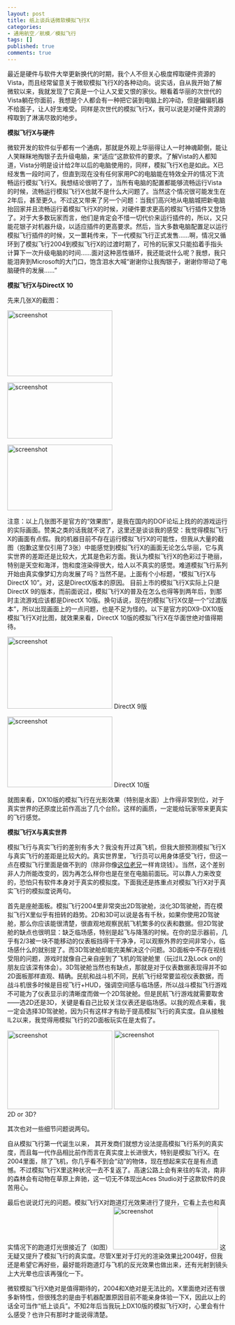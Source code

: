 ```yaml
---
layout: post
title: 纸上谈兵话微软模拟飞行X
categories:
- 通用航空／航模／模拟飞行
tags: []
published: true
comments: true
---
```

<p>最近是硬件与软件大举更新换代的时期，我个人不但关心极度榨取硬件资源的Vista，而且经常留意关于微软模拟飞行X的各种动向。说实话，自从我开始了解微软以来，我就发现了它真是一个让人又爱又恨的家伙。眼看着华丽的次世代的Vista躺在你面前，我想是个人都会有一种把它装到电脑上的冲动，但是偏偏机器不给面子，让人好生难受。同样是次世代的模拟飞行X，我可以说是对硬件资源的榨取到了淋漓尽致的地步。</p>

<p><strong>模拟飞行X与硬件 </strong></p>

<p>微软开发的软件似乎都有一个通病，那就是外观上华丽得让人一时神魂颠倒，能让人笑眯眯地掏银子去升级电脑，来“适应”这款软件的要求。了解Vista的人都知道，Vista分明是设计给2年以后的电脑使用的，同样，模拟飞行X也是如此。X已经发售一段时间了，但直到现在没有任何家用PC的电脑能在特效全开的情况下流畅运行模拟飞行X。我想结论很明了了，当所有电脑的配置都能够流畅运行Vista的时候，流畅运行模拟飞行X也就不是什么大问题了。当然这个情况很可能发生在2年后，甚至更久。不过这又带来了另一个问题：当我们高兴地从电脑城把新电脑抬回家并且流畅运行着模拟飞行X的时候，对硬件要求更高的模拟飞行插件又登场了。对于大多数玩家而言，他们是肯定会不惜一切代价来运行插件的，所以，又只能花银子对机器升级，以适应插件的更高要求。然后，当大多数电脑配置足以运行模拟飞行插件的时候，又一噩耗传来，下一代模拟飞行正式发售……啊，情况又循环到了模拟飞行2004到模拟飞行X的过渡时期了，可怜的玩家又只能掐着手指头计算下一次升级电脑的时间……面对这种恶性循环，我还能说什么呢？我想，我只能泪奔到Microsoft的大门口，饱含泪水大喊“谢谢你让我掏银子，谢谢你带动了电脑硬件的发展……”</p>

<p><strong>模拟飞行X与DirectX 10 </strong></p>

<p>先来几张X的截图：</p>

<p><a href="http://photo1.yupoo.com/20070310/224811_138914384_vvzwjrbw.jpg"><img src="http://photo1.yupoo.com/20070310/224811_138914384_m.jpg" title="screenshot" alt="screenshot" border="0" height="150" width="240" /></a></p>

<p><a href="http://photo1.yupoo.com/20070310/225342_1225853458_vlqtywil.jpg"><img src="http://photo1.yupoo.com/20070310/225342_1225853458_m.jpg" title="screenshot" alt="screenshot" border="0" height="128" width="240" /></a></p>

<p><a href="http://photo1.yupoo.com/20070310/225343_1838786287_aavbcppp.jpg"><img src="http://photo1.yupoo.com/20070310/225343_1838786287_m.jpg" title="screenshot" alt="screenshot" border="0" height="150" width="240" /></a></p>

<p>注意：以上几张图不是官方的“效果图”，是我在国内的DOF论坛上找的的游戏运行的实际画面。赞美之类的话我就不说了，这里还是谈谈我的感受：我觉得模拟飞行X的画面有点假。我的机器目前不存在运行模拟飞行X的可能性，但我从大量的截图（抱歉这里仅引用了3张）中能感觉到模拟飞行X的画面无论怎么华丽，它与真实世界的差距还是比较大，尤其是色彩方面。我认为模拟飞行X的色彩过于艳丽，特别是天空和海洋，饱和度渲染得很大，给人以不真实的感觉。难道模拟飞行系列开始由真实像梦幻方向发展了吗？当然不是。上面有个小标题，“模拟飞行X与DirectX 10”。对，这是DirectX版本的原因。 目前上市的模拟飞行X实际上只是DirectX 9的版本，而前面说过，模拟飞行X的普及在怎么也得等到两年后，到那时主流游戏应该都是DirectX 10版。换句话说，现在的模拟飞行X仅是一个“过渡版本”，所以出现画面上的一点问题，也是不足为怪的。以下是官方的DX9-DX10版模拟飞行X对比图，就效果来看，DirectX 10版的模拟飞行X在华面世绝对值得期待。</p>

<p><a href="http://photo1.yupoo.com/20070310/233121_201569217_fhynhnry.jpg"><img src="http://photo1.yupoo.com/20070310/233121_201569217_m.jpg" title="screenshot" alt="screenshot" border="0" height="164" width="240" /></a>
DirectX 9版</p>

<p><a href="http://photo1.yupoo.com/20070310/233121_2000654444_otmjlvsv.jpg"><img src="http://photo1.yupoo.com/20070310/233121_2000654444_m.jpg" title="screenshot" alt="screenshot" border="0" height="161" width="240" /></a>
DirectX 10版</p>

<p>就图来看，DX10版的模拟飞行在光影效果（特别是水面）上作得非常到位，对于真实世界的还原度比前作高出了几个台阶。这样的画质，一定能给玩家带来更真实的飞行感觉。</p>

<p><strong>模拟飞行X与真实世界</strong></p>

<p>模拟飞行与真实飞行的差别有多大？我没有开过真飞机，但我大胆预测模拟飞行X与真实飞行的差距是比较大的。真实世界里，飞行员可以用身体感受飞行，但这一点在模拟飞行里面是做不到的（除非你像<a href="http://www.hyway.com.au/747/">这位老兄</a>一样肯烧钱）。当然，这个差别非人力所能改变的，因为再怎么样你也是在坐在电脑前面玩。可以靠人力来改变的，恐怕只有软件本身对于真实的模拟度。下面我还是拣重点对模拟飞行X对于真实飞行的模拟度说两句。</p>

<p>首先是座舱面板。模拟飞行2004里非常突出2D驾驶舱，淡化3D驾驶舱，而在模拟飞行X里似乎有扭转的趋势。2D和3D可以说是各有千秋，如果你使用2D驾驶舱，那么你应该能很清楚，很直观地观察民航飞机繁多的仪表和数据。但2D驾驶舱的缺点也很明显：缺乏临场感，特别是起飞与降落的时候。在你的显示器前，几乎有2/3被一块不能移动的仪表板挡得干干净净，可以观察外界的空间非常小，临场感什么的就别提了。而3D驾驶舱却能完美解决这个问题。3D面板中不存在视线受阻的问题，游戏时就像自己亲自座到了飞机的驾驶舱里（玩过IL2及Lock on的朋友应该深有体会）。3D驾驶舱当然也有缺点，那就是对于仪表数据表现得并不如2D面板那样直观、精确。民航和战斗机不同，民航飞行经常要监视仪表数据，而战斗机很多时候是目视飞行+HUD，强调空间感与临场感，所以战斗模拟飞行游戏不可能为了仪表显示的清晰度而做一个2D驾驶舱。但是民航飞行游戏就需要取舍——选2D还是3D，关键是看自己比较关注仪表还是临场感。以我的观点来看，我一定会选择3D驾驶舱，因为只有这样才有助于提高模拟飞行的真实度。自从接触IL2以来，我觉得用模拟飞行的2D面板玩实在是太假了。</p>

<p><img src="http://photo1.yupoo.com/20070311/001102_2005849988_m.jpg" title="screenshot" alt="screenshot" border="0" height="179" width="240" />     <img src="http://photo1.yupoo.com/20070311/001103_1939999852_m.jpg" title="screenshot" alt="screenshot" border="0" height="180" width="240" />
2D or 3D?</p>

<p>其次也对一些细节问题说两句。</p>

<p>自从模拟飞行第一代诞生以来， 其开发商们就想方设法提高模拟飞行系列的真实度，而且每一代作品相比前作而言在真实度上长进很大，特别是模拟飞行X。在2004里面，除了飞机，你几乎看不到会“动”的物体，现在想起来实在是有点遗憾。不过模拟飞行X里这种状况一去不复返了。高速公路上会有来往的车流，南非的森林会有动物在草原上奔驰，这一切无不体现出Aces  Studio对于这款软件的良苦用心。</p>

<p>最后也说说灯光的问题。模拟飞行X对跑道灯光效果进行了提升，它看上去也和真实情况下的跑道灯光很接近了（如图）
<a href="http://photo1.yupoo.com/20070311/002403_1992878223_pivuhjof.jpg"><img src="http://photo1.yupoo.com/20070311/002403_1992878223_m.jpg" title="screenshot" alt="screenshot" border="0" height="98" width="240" /></a>
这无疑又提升了模拟飞行的真实度。尽管X里对于灯光的渲染效果比2004好，但我还是希望它再好些，最好能将跑道灯与飞机的反光效果也做出来，还有光射到镜头上大光晕也应该再强化一下。</p>

<p>微软模拟飞行X绝对是值得期待的，2004和X绝对是无法比的。X里面绝对还有很多新特性，但很残念的是由于机器配置原因目前不能亲身体验一下X，因此以上的话全可当作“纸上谈兵”。不知2年后当我玩上DX10版的模拟飞行X时，心里会有什么感受？也许只有那时才能说得清楚。</p>
